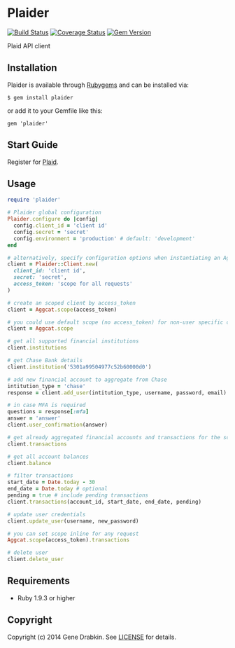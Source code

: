 # Plaider
[![Build Status](https://travis-ci.org/cloocher/plaider.png)](https://travis-ci.org/cloocher/plaider)
[![Coverage Status](https://coveralls.io/repos/cloocher/plaider/badge.png)](https://coveralls.io/r/cloocher/plaider)
[![Gem Version](https://badge.fury.io/rb/plaider.png)](http://badge.fury.io/rb/plaider)


  Plaid API client

## Installation

Plaider is available through [Rubygems](http://rubygems.org/gems/plaider) and can be installed via:

```
$ gem install plaider
```

or add it to your Gemfile like this:

```
gem 'plaider'
```

## Start Guide

Register for [Plaid](https://plaid.com/account/signup).

## Usage

```ruby
require 'plaider'

# Plaider global configuration
Plaider.configure do |config|
  config.client_id = 'client id'
  config.secret = 'secret'
  config.environment = 'production' # default: 'development'
end

# alternatively, specify configuration options when instantiating an Aggcat::Client
client = Plaider::Client.new(
  client_id: 'client id',
  secret: 'secret',
  access_token: 'scope for all requests'
)

# create an scoped client by access_token
client = Aggcat.scope(access_token)

# you could use default scope (no access_token) for non-user specific calls
client = Aggcat.scope

# get all supported financial institutions
client.institutions

# get Chase Bank details
client.institution('5301a99504977c52b60000d0')

# add new financial account to aggregate from Chase
intitution_type = 'chase'
response = client.add_user(intitution_type, username, password, email)

# in case MFA is required
questions = response[:mfa]
answer = 'answer'
client.user_confirmation(answer)

# get already aggregated financial accounts and transactions for the scoped user
client.transactions

# get all account balances
client.balance

# filter transactions
start_date = Date.today - 30
end_date = Date.today # optional
pending = true # include pending transactions
client.transactions(account_id, start_date, end_date, pending)

# update user credentials
client.update_user(username, new_password)

# you can set scope inline for any request
Aggcat.scope(access_token).transactions

# delete user
client.delete_user
```

## Requirements

* Ruby 1.9.3 or higher

## Copyright
Copyright (c) 2014 Gene Drabkin.
See [LICENSE][] for details.

[license]: LICENSE.md
